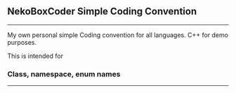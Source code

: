 ## NekoBoxCoder Simple Coding Convention
---
My own personal simple Coding convention for all languages. C++ for demo purposes.

This is intended for 


### Class, namespace, enum names
---



